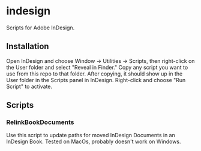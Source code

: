 # indesign

Scripts for Adobe InDesign.

## Installation

Open InDesign and choose Window -> Utilities -> Scripts, then right-click on the User folder
and select "Reveal in Finder." Copy any script you want to use from this repo to
that folder. After copying, it should show up in the User folder in the Scripts panel
in InDesign. Right-click and choose "Run Script" to activate.

## Scripts

### RelinkBookDocuments

Use this script to update paths for moved InDesign Documents in an InDesign Book.
Tested on MacOs, probably doesn't work on Windows.